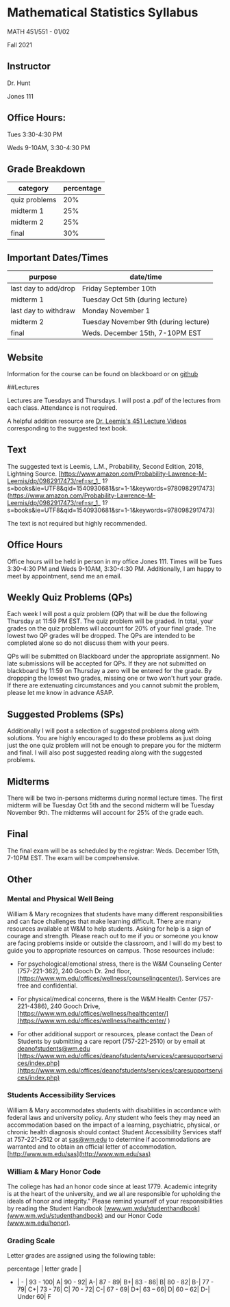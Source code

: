 # Mathematical Statistics Syllabus
MATH 451/551 - 01/02

Fall 2021

## Instructor
Dr. Hunt

Jones 111

## Office Hours:
Tues 3:30-4:30 PM

Weds 9-10AM, 3:30-4:30 PM

## Grade Breakdown

| category | percentage|
| - | - |
| quiz problems | 20% |
| midterm 1 | 25% |
| midterm 2 | 25% |
| final | 30% |

## Important Dates/Times

| purpose | date/time |
| - | - |
| last day to add/drop | Friday September 10th |
| midterm 1 | Tuesday Oct 5th (during lecture) |
| last day to withdraw | Monday November 1 |
| midterm 2 | Tuesday November 9th (during lecture) |
| final | Weds. December 15th, 7-10PM EST  |

## Website

Information for the course can be found on blackboard or on [github](https://gjhunt.github.io/451fall2021)

##Lectures

Lectures are Tuesdays and Thursdays. I will post a .pdf of the lectures from each class. Attendance is not required. 

A helpful addition resource are [Dr. Leemis's 451 Lecture Videos](http://www.math.wm.edu/~leemis/videos/ttc/) corresponding to the suggested text book.

## Text

The suggested text is Leemis, L.M., Probability, Second Edition, 2018, Lightning Source.
[https://www.amazon.com/Probability-Lawrence-M-Leemis/dp/0982917473/ref=sr_1_
1?s=books&ie=UTF8&qid=1540930681&sr=1-1&keywords=9780982917473](https://www.amazon.com/Probability-Lawrence-M-Leemis/dp/0982917473/ref=sr_1_
1?s=books&ie=UTF8&qid=1540930681&sr=1-1&keywords=9780982917473)
  
The text is not required but highly recommended. 

## Office Hours

Office hours will be held in person in my office Jones 111. Times will be Tues 3:30-4:30 PM and Weds 9-10AM, 3:30-4:30 PM.  Additionally, I am happy to meet by appointment, send me an email.

## Weekly Quiz Problems (QPs)

Each week I will post a quiz problem (QP) that will be due the following Thursday at 11:59 PM EST. The quiz problem will be graded. In total, your grades on the quiz problems will account for 20% of your final grade. The lowest two QP grades will be dropped. The QPs are intended to be completed alone so do not discuss them with your peers. 

QPs will be submitted on Blackboard under the appropriate assignment. No late submissions will be accepted for QPs. If they are not submitted on blackboard by 11:59 on Thursday a zero will be entered for the grade. By droppping the lowest two grades, missing one or two won't hurt your grade. If there are extenuating circumstances and you cannot submit the problem, please let me know in advance ASAP. 

## Suggested Problems (SPs)

Additionally I will post a selection of suggested problems along with solutions. You are highly encouraged to do these problems as just doing just the one quiz problem will not be enough to prepare you for the midterm and final. I will also post suggested reading along with the suggested problems. 

## Midterms

There will be two in-persons midterms during normal lecture times. The first midterm will be Tuesday Oct 5th and the second midterm will be Tuesday November 9th. The midterms will account for 25% of the grade each. 

## Final

The final exam will be as scheduled by the registrar: Weds. December 15th, 7-10PM EST. The exam will be comprehensive. 


## Other

### Mental and Physical Well Being

William & Mary recognizes that students have many different responsibilities and can face challenges that make learning difficult.  There are many resources available at W&M to help students. Asking for help is a sign of courage and strength.  Please reach out to me if you or someone you know are facing problems inside or outside the classroom, and I will do my best to guide you to appropriate resources on campus.   Those resources include: 

- For psychological/emotional stress, there is the W&M Counseling Center (757-221-362), 240 Gooch Dr. 2nd floor, [(https://www.wm.edu/offices/wellness/counselingcenter/)](https://www.wm.edu/offices/wellness/counselingcenter/). Services are free and confidential.  

- For physical/medical concerns, there is the W&M Health Center (757-221-4386), 240 Gooch Drive, [https://www.wm.edu/offices/wellness/healthcenter/](https://www.wm.edu/offices/wellness/healthcenter/  )

- For other additional support or resources, please contact the Dean of Students by submitting a care report (757-221-2510) or by email at deanofstudents@wm.edu [https://www.wm.edu/offices/deanofstudents/services/caresupportservices/index.php](https://www.wm.edu/offices/deanofstudents/services/caresupportservices/index.php)

### Students Accessibility Services

William &amp; Mary accommodates students with disabilities in accordance with federal laws
and university policy. Any student who feels they may need an accommodation based
on the impact of a learning, psychiatric, physical, or chronic health diagnosis should
contact Student Accessibility Services staff at 757-221-2512 or at sas@wm.edu to
determine if accommodations are warranted and to obtain an official letter of
accommodation. [http://www.wm.edu/sas](http://www.wm.edu/sas)


### William &amp; Mary Honor Code

The college has had an honor code since at least 1779. Academic integrity is at
the heart of the university, and we all are responsible for upholding the ideals of honor
and integrity.” Please remind yourself of your responsibilities by reading the Student
Handbook [www.wm.wdu/studenthandbook](www.wm.wdu/studenthandbook) and our Honor Code
[(www.wm.edu/honor)](www.wm.edu/honor).

### Grading Scale
Letter grades are assigned using the following table:

percentage | letter grade |
- | - |
93 - 100| A|
90 - 92| A-|
87 - 89| B+|
83 - 86| B|
80 - 82| B-|
77 - 79| C+|
73 - 76| C|
70 - 72| C-|
67 - 69| D+|
63 – 66| D|
60 – 62| D-|
Under 60| F